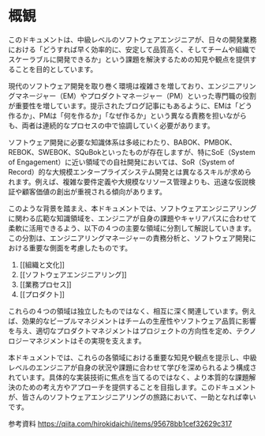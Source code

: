 # 概観
このドキュメントは、中級レベルのソフトウェアエンジニアが、日々の開発業務における「どうすれば早く効率的に、安定して品質高く、そしてチームや組織でスケーラブルに開発できるか」という課題を解決するための知見や観点を提供することを目的としています。

現代のソフトウェア開発を取り巻く環境は複雑さを増しており、エンジニアリングマネージャー（EM）やプロダクトマネージャー（PM）といった専門職の役割が重要性を増しています。提示されたブログ記事にもあるように、EMは「どう作るか」、PMは「何を作るか」「なぜ作るか」という異なる責務を担いながらも、両者は連続的なプロセスの中で協調していく必要があります。

ソフトウェア開発に必要な知識体系は多岐にわたり、BABOK、PMBOK、REBOK、SWEBOK、SQuBokといったものが存在しますが、特にSoE（System of Engagement）に近い領域での自社開発においては、SoR（System of Record）的な大規模エンタープライズシステム開発とは異なるスキルが求められます。例えば、複雑な要件定義や大規模なリソース管理よりも、迅速な仮説検証や顧客価値の創出が重視される傾向があります。

このような背景を踏まえ、本ドキュメントでは、ソフトウェアエンジニアリングに関わる広範な知識領域を、エンジニアが自身の課題やキャリアパスに合わせて柔軟に活用できるよう、以下の４つの主要な領域に分割して解説していきます。この分割は、エンジニアリングマネージャーの責務分析と、ソフトウェア開発における重要な側面を考慮したものです。

1. [[組織と文化]]
2. [[ソフトウェアエンジニアリング]]
3. [[業務プロセス]]
4. [[プロダクト]]

これらの４つの領域は独立したものではなく、相互に深く関連しています。例えば、効果的なピープルマネジメントはチームの生産性やソフトウェア品質に影響を与え、適切なプロダクトマネジメントはプロジェクトの方向性を定め、テクノロジーマネジメントはその実現を支えます。

本ドキュメントでは、これらの各領域における重要な知見や観点を提示し、中級レベルのエンジニアが自身の状況や課題に合わせて学びを深められるよう構成されています。具体的な実装技術に焦点を当てるのではなく、より本質的な課題解決のための考え方やアプローチを提供することを目指します。このドキュメントが、皆さんのソフトウェアエンジニアリングの旅路において、一助となれば幸いです。

参考資料
https://qiita.com/hirokidaichi/items/95678bb1cef32629c317